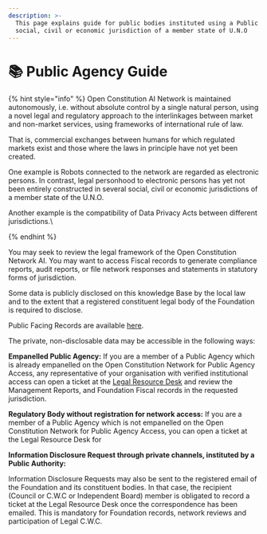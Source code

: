 ```yaml
---
description: >-
  This page explains guide for public bodies instituted using a Public Act in a
  social, civil or economic jurisdiction of a member state of U.N.O
---
```


# 📚 Public Agency Guide



{% hint style="info" %}
Open Constitution AI Network is maintained autonomously, i.e. without absolute control by a single natural person, using a novel legal and regulatory approach to the interlinkages between market and non-market services, using frameworks of international rule of law.

That is, commercial exchanges between humans for which regulated markets exist and those where the laws in principle have not yet been created.&#x20;

One example is Robots connected to the network are regarded as electronic persons. In contrast, legal personhood to electronic persons has yet not been entirely constructed in several social, civil or economic jurisdictions of a member state of the U.N.O.

Another example is the compatibility of Data Privacy Acts between different jurisdictions.\

{% endhint %}

You may seek to review the legal framework of the Open Constitution Network AI. You may want to access Fiscal records to generate compliance reports, audit reports, or file network responses and statements in statutory forms of jurisdiction.&#x20;

Some data is publicly disclosed on this knowledge Base by the local law and to the extent that a registered constituent legal body of the Foundation is required to disclose.&#x20;

Public Facing Records are available [here](https://openconstitution.atlassian.net/wiki/spaces/LHD/overview).

The private, non-disclosable data may be accessible in the following ways:

**Empanelled Public Agency:** If you are a member of a Public Agency which is already empanelled on the Open Constitution Network for Public Agency Access, any representative of your organisation with verified institutional access can open a ticket at the [Legal Resource Desk](https://help.portal.muellners.com/servicedesk/customer/portal/4) and review the Management Reports, and Foundation Fiscal records in the requested jurisdiction.&#x20;

**Regulatory Body without registration for network access:** If you are a member of a Public Agency which is not empanelled on the Open Constitution Network for Public Agency Access, you can open a ticket at the Legal Resource Desk for&#x20;

**Information Disclosure Request through private channels, instituted by a Public Authority:**

Information Disclosure Requests may also be sent to the registered email of the Foundation and its constituent bodies. In that case, the recipient (Council or C.W.C or Independent Board) member is obligated to record a ticket at the Legal Resource Desk once the correspondence has been emailed. This is mandatory for Foundation records, network reviews and participation of Legal C.W.C. &#x20;





